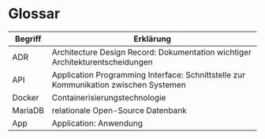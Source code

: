 # Glossar



| Begriff | Erklärung                                                                            |
|---------|--------------------------------------------------------------------------------------|
| ADR     | Architecture Design Record: Dokumentation wichtiger Architekturentscheidungen        |
| API     | Application Programming Interface: Schnittstelle zur Kommunikation zwischen Systemen |
| Docker  | Containerisierungstechnologie                                                        |
| MariaDB | relationale Open-Source Datenbank                                                    |
| App     | Application: Anwendung                                                               |
